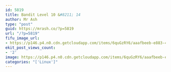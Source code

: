 ```yaml
---
id: 5819
title: Bandit Level 10 &#8211; 14
author: Mr Ash
type: "post"
guid: https://mrash.co/?p=5819
url: "/?p=5819"
fifu_image_url:
- https://p146.p4.n0.cdn.getcloudapp.com/items/6quGzRY6/aaafbeeb-e883-44ed-92e7-6555d3c64e65.jpg?v=dd7fb37f5da20bcc9fbd0234570986dc
ekit_post_views_count:
- '2'
image: https://p146.p4.n0.cdn.getcloudapp.com/items/6quGzRY6/aaafbeeb-e883-44ed-92e7-6555d3c64e65.jpg?v=dd7fb37f5da20bcc9fbd0234570986dc
categories: "['Linux']"
---
```


